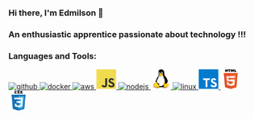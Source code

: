 ### Hi there, I'm Edmilson 👋
### An enthusiastic apprentice passionate about technology !!!
<!--
**edicostasp/edicostasp** is a ✨ _special_ ✨ repository because its `README.md` (this file) appears on your GitHub profile.

Here are some ideas to get you started:

- 🔭 I’m currently working on ...
- 🌱 I’m currently learning ...
- 👯 I’m looking to collaborate on ...
- 🤔 I’m looking for help with ...
- 💬 Ask me about ...
- 📫 How to reach me: ...
- 😄 Pronouns: ...
- ⚡ Fun fact: ...
-->

<h3 align="left">Languages and Tools:</h3>
<p align="left"> 
    <a href="https://github.com/" target="_blank"> 
        <img src="https://avatars.githubusercontent.com/u/9919?s=280&v=4" alt="github" width="40" height="40"/> 
    </a> 
    <a href="https://docker.com/" target="_blank"> 
        <img src="https://www.docker.com/sites/default/files/d8/2019-07/Moby-logo.png" alt="docker" width="40" height="40"/> 
    </a> 
    <a href="https://aws.com/" target="_blank"> 
        <img src="https://press.aboutamazon.com/system/files-encrypted/nasdaq_kms/inline-images/AWS.jpg" alt="aws" width="40" height="40"/> 
    </a> 
    <a href="https://developer.mozilla.org/en-US/docs/Web/JavaScript" target="_blank"> 
        <img src="https://raw.githubusercontent.com/devicons/devicon/master/icons/javascript/javascript-original.svg" alt="javascript" width="40" height="40"/> 
    </a> 
    <a href="https://nodejs.org" target="_blank"> 
        <img src="https://nodejs.org/static/images/logos/nodejs-new-pantone-black.svg" alt="nodejs" width="40" height="40"/> 
    </a> 
    <a href="https://www.linux.org/" target="_blank"> 
        <img src="https://raw.githubusercontent.com/devicons/devicon/master/icons/linux/linux-original.svg" alt="linux" width="40" height="40"/> 
    </a>
    <a href="https://www.python.org/" target="_blank"> 
        <img src="https://docs.python.org/3/_static/py.png" alt="linux" width="40" height="40"/> 
    </a>
    <a href="https://www.typescriptlang.org/" target="_blank"> 
        <img src="https://raw.githubusercontent.com/devicons/devicon/master/icons/typescript/typescript-original.svg" alt="typescript" width="40" height="40"/> 
    </a> 
    <a href="https://www.w3.org/html/" target="_blank"> 
        <img src="https://raw.githubusercontent.com/devicons/devicon/master/icons/html5/html5-original-wordmark.svg" alt="html5" width="40" height="40"/> 
    </a> 
    <a href="https://www.w3schools.com/css/" target="_blank"> 
        <img src="https://raw.githubusercontent.com/devicons/devicon/master/icons/css3/css3-original-wordmark.svg" alt="css3" width="40" height="40"/> 
    </a>

</p>

